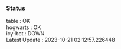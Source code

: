 ### Status


table : OK  
hogwarts : OK  
icy-bot : DOWN  
Latest Update : 2023-10-21 02:12:57.226448
